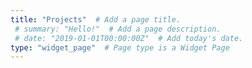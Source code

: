 ```yaml
---
title: "Projects"  # Add a page title.
 # summary: "Hello!"  # Add a page description.
 # date: "2019-01-01T00:00:00Z"  # Add today's date.
type: "widget_page"  # Page type is a Widget Page
---
```


